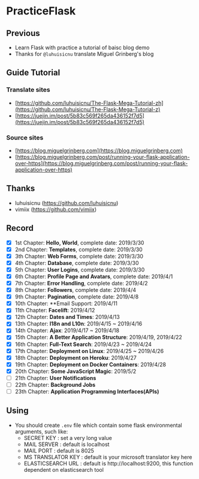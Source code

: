 # PracticeFlask

## Previous
- Learn Flask with practice a tutorial of baisc blog demo
- Thanks for `@luhuisicnu` translate Miguel Grinberg's blog

## Guide Tutorial
### Translate sites
- [https://github.com/luhuisicnu/The-Flask-Mega-Tutorial-zh](https://github.com/luhuisicnu/The-Flask-Mega-Tutorial-z)
- [https://juejin.im/post/5b83c569f265da436152f7d5](https://juejin.im/post/5b83c569f265da436152f7d5)

### Source sites
- [https://blog.miguelgrinberg.com](https://blog.miguelgrinberg.com)
- [https://blog.miguelgrinberg.com/post/running-your-flask-application-over-https](https://blog.miguelgrinberg.com/post/running-your-flask-application-over-https)

## Thanks
- luhuisicnu (https://github.com/luhuisicnu)
- vimiix (https://github.com/vimiix)

## Record

- [x] 1st Chapter: **Hello, World**, complete date: 2019/3/30
- [x] 2nd Chapter: **Templates**, complete date: 2019/3/30
- [x] 3th Chapter: **Web Forms**, complete date: 2019/3/30
- [x] 4th Chapter: **Database**, complete date: 2019/3/30
- [x] 5th Chapter: **User Logins**, complete date: 2019/3/30
- [x] 6th Chapter: **Profile Page and Avatars**, complete date: 2019/4/1
- [x] 7th Chapter: **Error Handling**, complete date: 2019/4/2
- [x] 8th Chapter: **Followers**, complete date: 2019/4/4
- [x] 9th Chapter: **Pagination**, complete date: 2019/4/8
- [x] 10th Chapter: **Email Support: 2019/4/11
- [x] 11th Chapter: **Facelift**: 2019/4/12
- [x] 12th Chapter: **Dates and Times**: 2019/4/13
- [x] 13th Chapter: **l18n and L10n**: 2019/4/15 ~ 2019/4/16
- [x] 14th Chapter: **Ajax**: 2019/4/17 ~ 2019/4/18
- [x] 15th Chapter: **A Better Application Structure**: 2019/4/19, 2019/4/22
- [x] 16th Chapter: **Full-Text Search**: 2019/4/23 ~ 2019/4/24
- [x] 17th Chapter: **Deployment on Linux**: 2019/4/25 ~ 2019/4/26
- [x] 18th Chapter: **Deployment on Heroku**: 2019/4/27
- [x] 19th Chapter: **Deployment on Docker Containers**: 2019/4/28
- [x] 20th Chapter: **Some JavaScript Magic**: 2019/5/2
- [ ] 21th Chapter: **User Notifications**
- [ ] 22th Chapter: **Background Jobs**
- [ ] 23th Chapter: **Application Programming Interfaces(APIs)**

## Using
- You should create `.env` file which contain some flask environmental arguments, such like:
    - SECRET KEY : set a very long value
    - MAIL SERVER : default is localhost
    - MAIL PORT : default is 8025
    - MS TRANSLATOR KEY : default is your microsoft translator key here
    - ELASTICSEARCH URL : default is http://localhost:9200, this function dependent on elasticsearch tool
